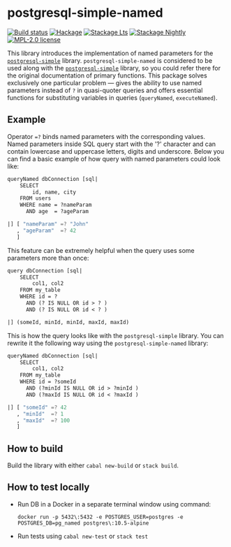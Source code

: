 # postgresql-simple-named

[![Build status](https://img.shields.io/travis/Holmusk/postgresql-simple-named.svg?logo=travis)](https://travis-ci.org/Holmusk/postgresql-simple-named)
[![Hackage](https://img.shields.io/hackage/v/postgresql-simple-named.svg?logo=haskell)](https://hackage.haskell.org/package/postgresql-simple-named)
[![Stackage Lts](http://stackage.org/package/postgresql-simple-named/badge/lts)](http://stackage.org/lts/package/postgresql-simple-named)
[![Stackage Nightly](http://stackage.org/package/postgresql-simple-named/badge/nightly)](http://stackage.org/nightly/package/postgresql-simple-named)
[![MPL-2.0 license](https://img.shields.io/badge/license-MPL--2.0-blue.svg)](LICENSE)

This library introduces the implementation of named parameters for the
[`postgresql-simple`][pgs] library. `postgresql-simple-named` is considered to
be used along with the [`postgresql-simple`][pgs] library, so you could refer
there for the original documentation of primary functions. This package solves
exclusively one particular problem — gives the ability to use named parameters
instead of `?` in quasi-quoter queries and offers essential functions for substituting
variables in queries (`queryNamed`, `executeNamed`).

## Example

Operator `=?` binds named parameters with the corresponding values. Named
parameters inside SQL query start with the '?' character and can contain
lowercase and uppercase letters, digits and underscore. Below you can find a
basic example of how query with named parameters could look like:

```haskell
queryNamed dbConnection [sql|
    SELECT
        id, name, city
    FROM users
    WHERE name = ?nameParam
      AND age  = ?ageParam

|] [ "nameParam" =? "John"
   , "ageParam"  =? 42
   ]
```

This feature can be extremely helpful when the query uses some parameters more than once:

```haskell
query dbConnection [sql|
    SELECT
        col1, col2
    FROM my_table
    WHERE id = ?
      AND (? IS NULL OR id > ? )
      AND (? IS NULL OR id < ? )

|] (someId, minId, minId, maxId, maxId)
```

This is how the query looks like with the `postgresql-simple` library. You can
rewrite it the following way using the `postgresql-simple-named` library:

```haskell
queryNamed dbConnection [sql|
    SELECT
        col1, col2
    FROM my_table
    WHERE id = ?someId
      AND (?minId IS NULL OR id > ?minId )
      AND (?maxId IS NULL OR id < ?maxId )

|] [ "someId" =? 42
   , "minId"  =? 1
   , "maxId"  =? 100
   ]
```

## How to build

Build the library with either `cabal new-build` or `stack build`.

## How to test locally

* Run DB in a Docker in a separate terminal window using command:
  ```
  docker run -p 5432\:5432 -e POSTGRES_USER=postgres -e POSTGRES_DB=pg_named postgres\:10.5-alpine
  ```
* Run tests using `cabal new-test` or `stack test`


[pgs]: https://hackage.haskell.org/package/postgresql-simple
